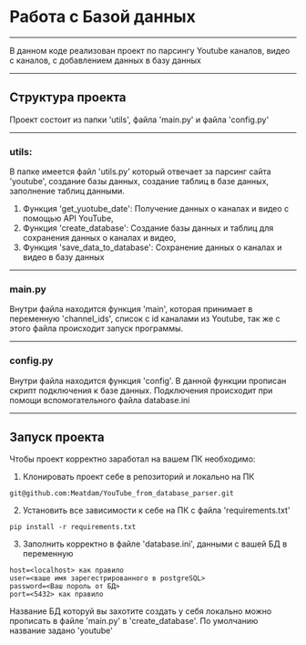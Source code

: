 # Работа с Базой данных
_____
В данном коде реализован проект по парсингу Youtube каналов, видео с каналов, с добавлением данных в базу данных
______
## Структура проекта
Проект состоит из папки 'utils', файла 'main.py' и файла 'config.py'
______
### utils:
В папке имеется файл 'utils.py' который отвечает за парсинг сайта 'youtube', создание базы данных, создание таблиц в базе данных, заполнение таблиц данными.</br>
1. Функция 'get_yuotube_date': Получение данных о каналах и видео с помощью API YouTube,
2. Функция 'create_database': Создание базы данных и таблиц для сохранения данных о каналах и видео,
3. Функция 'save_data_to_database': Сохранение данных о каналах и видео в базу данных
____
### main.py 
Внутри файла находится функция 'main', которая принимает в переменную 'channel_ids', список с id каналами из Youtube, так же с этого файла происходит запуск программы. 
____
### config.py
Внутри файла находится функция 'config'. В данной функции прописан скрипт подключения к базе данных. Подключения происходит при помощи вспомогательного файла database.ini
_____
## Запуск проекта
Чтобы проект корректно заработал на вашем ПК необходимо: 
1. Клонировать проект себе в репозиторий и локально на ПК
```
git@github.com:Meatdam/YouTube_from_database_parser.git
```
2. Установить все зависимости к себе на ПК с файла 'requirements.txt'
```
pip install -r requirements.txt
```
3. Заполнить корректно в файле 'database.ini', данными с вашей БД в переменную
```
host=<localhost> как правило 
user=<ваше имя зарегестрированного в postgreSQL>
password=<Ваш пороль от БД>
port=<5432> как правило
```
Название БД которуй вы захотите создать у себя локально можно прописать в файле 'main.py' в 'create_database'. По умолчанию название задано 'youtube'
